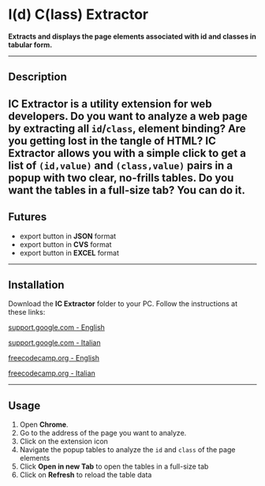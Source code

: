 # I(d) C(lass) Extractor

**Extracts and displays the page elements associated with id and classes in tabular form.**

---

## Description
**IC Extractor** is a utility extension for web developers.
Do you want to analyze a web page by extracting all `id`/`class`, element binding?
Are you getting lost in the tangle of HTML?
**IC Extractor** allows you with a simple click to get a list of `(id,value)` and `(class,value)` pairs in a **popup** with two clear, no-frills tables.
Do you want the tables in a full-size tab? You can do it.
---

## Futures
- export button in **JSON** format
- export button in **CVS** format
- export button in **EXCEL** format
---

## Installation
Download the **IC Extractor** folder to your PC.
Follow the instructions at these links:

[support.google.com - English](https://support.google.com/chrome/a/answer/2714278?hl=it)

[support.google.com - Italian](https://support.google.com/chrome/a/answer/2714278?hl=en)

[freecodecamp.org - English](https://www.freecodecamp.org/news/building-chrome-extension/)

[freecodecamp.org - Italian](https://www.freecodecamp.org/italian/news/come-create-your-extension-of-google-chrome/)

---

## Usage
1. Open **Chrome**.
2. Go to the address of the page you want to analyze.
3. Click on the extension icon
4. Navigate the popup tables to analyze the `id` and `class` of the page elements
5. Click **Open in new Tab** to open the tables in a full-size tab
6. Click on **Refresh** to reload the table data
